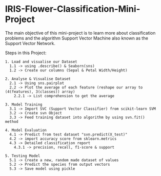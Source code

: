 # IRIS-Flower-Classification-Mini-Project

The main objective of this mini-project is to learn more about classification problems and the algorithm Support Vector Machine also known as the Support Vector Network. 

Steps in this Project: 

  ```
  1. Load and visualise our Dataset
    1.1 -> using .describe() & Seaborn(sns)
    1.2 -> Create our columns (Sepal & Petal Width/Height)

  2. Analyse & Visualise Dataset
    2.1 -> Using sns.pairplot
    2.2 -> Plot the average of each feature (reshape our array to (4(features), 3(classes)) array)
      2.2.1 -> List comprehension to get the average

  3. Model Training
    3.1 -> Import SVC (Support Vector Classifier) from scikit-learn SVM
    3.2 -> Create svn Object
    3.3 -> Feed training dataset into algorithm by using svn.fit() method

  4. Model Evaluation
    4.1 -> Predict from test dataset "svn.predict(X_test)"
    4.2 -> import accuracy score from sklearn.metrics
    4.3 -> Detailed classification report
      4.3.1 -> precision, recall, f1-score & support

  5. Testing Model
    5.1 -> Create a new, random made dataset of values
    5.2 -> Predict the species from output vectors
    5.3 -> Save model using pickle   
  ```
